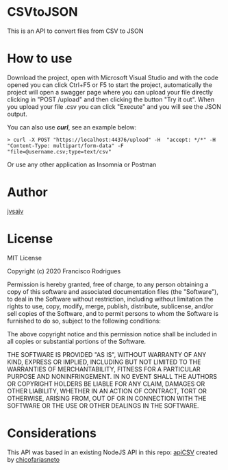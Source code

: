 # CSVtoJSON
 This is an API to convert files from CSV to JSON

# How to use
   Download the project, open with Microsoft Visual Studio and with the code opened you can click Ctrl+F5 or F5 to start the project, automatically the project will open a swagger page where you can upload your file directly clicking in "POST /upload" and then clicking the button "Try it out". When you upload your file .csv you can click "Execute" and you will see the JSON output.

   You can also use ***curl***, see an example below:
   
    > curl -X POST "https://localhost:44376/upload" -H  "accept: */*" -H  "Content-Type: multipart/form-data" -F "file=@username.csv;type=text/csv"
   
   Or use any other application as Insomnia or Postman

# Author 
   [jvsajv](https://github.com/jvsajv)

# License

MIT License

Copyright (c) 2020 Francisco Rodrigues

Permission is hereby granted, free of charge, to any person obtaining a copy of this software and associated documentation files (the "Software"), to deal in the Software without restriction, including without limitation the rights to use, copy, modify, merge, publish, distribute, sublicense, and/or sell copies of the Software, and to permit persons to whom the Software is furnished to do so, subject to the following conditions:

The above copyright notice and this permission notice shall be included in all copies or substantial portions of the Software.

THE SOFTWARE IS PROVIDED "AS IS", WITHOUT WARRANTY OF ANY KIND, EXPRESS OR IMPLIED, INCLUDING BUT NOT LIMITED TO THE WARRANTIES OF MERCHANTABILITY, FITNESS FOR A PARTICULAR PURPOSE AND NONINFRINGEMENT. IN NO EVENT SHALL THE AUTHORS OR COPYRIGHT HOLDERS BE LIABLE FOR ANY CLAIM, DAMAGES OR OTHER LIABILITY, WHETHER IN AN ACTION OF CONTRACT, TORT OR OTHERWISE, ARISING FROM, OUT OF OR IN CONNECTION WITH THE SOFTWARE OR THE USE OR OTHER DEALINGS IN THE SOFTWARE.

# Considerations

This API was based in an existing NodeJS API in this repo: [apiCSV](https://github.com/chicofariasneto/apiCSV) created by [chicofariasneto](https://github.com/chicofariasneto)
    
